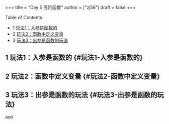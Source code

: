 +++
title = "Day 5 高阶函数"
author = ["zj56"]
draft = false
+++

<div class="ox-hugo-toc toc has-section-numbers">

<div class="heading">Table of Contents</div>

- <span class="section-num">1</span> [玩法1：入参是函数的](#玩法1-入参是函数的)
- <span class="section-num">2</span> [玩法2：函数中定义变量](#玩法2-函数中定义变量)
- <span class="section-num">3</span> [玩法3：出参是函数的玩法](#玩法3-出参是函数的玩法)

</div>
<!--endtoc-->


## <span class="section-num">1</span> 玩法1：入参是函数的 {#玩法1-入参是函数的}


## <span class="section-num">2</span> 玩法2：函数中定义变量 {#玩法2-函数中定义变量}


## <span class="section-num">3</span> 玩法3：出参是函数的玩法 {#玩法3-出参是函数的玩法}

asd
